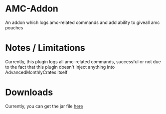 # AMC-Addon
An addon which logs amc-related commands and add ability to giveall amc pouches
# Notes / Limitations
Currently, this plugin logs all amc-related commands, successful or not due to the fact that this plugin doesn't inject anything into AdvancedMonthlyCrates itself
# Downloads
Currently, you can get the jar file [here](https://github.com/xHexed/AMC-Addon/releases)